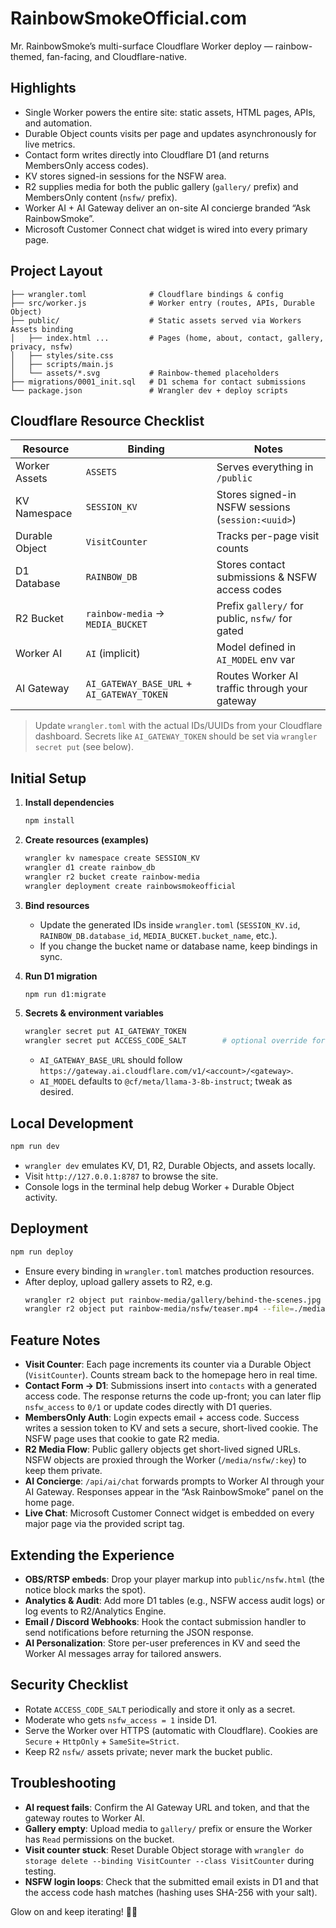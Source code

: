 # RainbowSmokeOfficial.com

Mr. RainbowSmoke’s multi-surface Cloudflare Worker deploy — rainbow-themed, fan-facing, and Cloudflare-native.

## Highlights
- Single Worker powers the entire site: static assets, HTML pages, APIs, and automation.
- Durable Object counts visits per page and updates asynchronously for live metrics.
- Contact form writes directly into Cloudflare D1 (and returns MembersOnly access codes).
- KV stores signed-in sessions for the NSFW area.
- R2 supplies media for both the public gallery (`gallery/` prefix) and MembersOnly content (`nsfw/` prefix).
- Worker AI + AI Gateway deliver an on-site AI concierge branded “Ask RainbowSmoke”.
- Microsoft Customer Connect chat widget is wired into every primary page.

## Project Layout
```
├── wrangler.toml              # Cloudflare bindings & config
├── src/worker.js              # Worker entry (routes, APIs, Durable Object)
├── public/                    # Static assets served via Workers Assets binding
│   ├── index.html ...         # Pages (home, about, contact, gallery, privacy, nsfw)
│   ├── styles/site.css
│   ├── scripts/main.js
│   └── assets/*.svg           # Rainbow-themed placeholders
├── migrations/0001_init.sql   # D1 schema for contact submissions
└── package.json               # Wrangler dev + deploy scripts
```

## Cloudflare Resource Checklist
| Resource | Binding | Notes |
|----------|---------|-------|
| Worker Assets | `ASSETS` | Serves everything in `/public` |
| KV Namespace | `SESSION_KV` | Stores signed-in NSFW sessions (`session:<uuid>`) |
| Durable Object | `VisitCounter` | Tracks per-page visit counts |
| D1 Database | `RAINBOW_DB` | Stores contact submissions & NSFW access codes |
| R2 Bucket | `rainbow-media` → `MEDIA_BUCKET` | Prefix `gallery/` for public, `nsfw/` for gated |
| Worker AI | `AI` (implicit) | Model defined in `AI_MODEL` env var |
| AI Gateway | `AI_GATEWAY_BASE_URL` + `AI_GATEWAY_TOKEN` | Routes Worker AI traffic through your gateway |

> Update `wrangler.toml` with the actual IDs/UUIDs from your Cloudflare dashboard. Secrets like `AI_GATEWAY_TOKEN` should be set via `wrangler secret put` (see below).

## Initial Setup
1. **Install dependencies**
   ```bash
   npm install
   ```

2. **Create resources (examples)**
   ```bash
   wrangler kv namespace create SESSION_KV
   wrangler d1 create rainbow_db
   wrangler r2 bucket create rainbow-media
   wrangler deployment create rainbowsmokeofficial
   ```

3. **Bind resources**
   - Update the generated IDs inside `wrangler.toml` (`SESSION_KV.id`, `RAINBOW_DB.database_id`, `MEDIA_BUCKET.bucket_name`, etc.).
   - If you change the bucket name or database name, keep bindings in sync.

4. **Run D1 migration**
   ```bash
   npm run d1:migrate
   ```

5. **Secrets & environment variables**
   ```bash
   wrangler secret put AI_GATEWAY_TOKEN
   wrangler secret put ACCESS_CODE_SALT        # optional override for stronger hashing salt
   ```
   - `AI_GATEWAY_BASE_URL` should follow `https://gateway.ai.cloudflare.com/v1/<account>/<gateway>`.
   - `AI_MODEL` defaults to `@cf/meta/llama-3-8b-instruct`; tweak as desired.

## Local Development
```bash
npm run dev
```
- `wrangler dev` emulates KV, D1, R2, Durable Objects, and assets locally.
- Visit `http://127.0.0.1:8787` to browse the site.
- Console logs in the terminal help debug Worker + Durable Object activity.

## Deployment
```bash
npm run deploy
```
- Ensure every binding in `wrangler.toml` matches production resources.
- After deploy, upload gallery assets to R2, e.g.
  ```bash
  wrangler r2 object put rainbow-media/gallery/behind-the-scenes.jpg --file=./media/behind-the-scenes.jpg
  wrangler r2 object put rainbow-media/nsfw/teaser.mp4 --file=./media/nsfw/teaser.mp4 --content-type video/mp4
  ```

## Feature Notes
- **Visit Counter**: Each page increments its counter via a Durable Object (`VisitCounter`). Counts stream back to the homepage hero in real time.
- **Contact Form → D1**: Submissions insert into `contacts` with a generated access code. The response returns the code up-front; you can later flip `nsfw_access` to `0/1` or update codes directly with D1 queries.
- **MembersOnly Auth**: Login expects email + access code. Success writes a session token to KV and sets a secure, short-lived cookie. The NSFW page uses that cookie to gate R2 media.
- **R2 Media Flow**: Public gallery objects get short-lived signed URLs. NSFW objects are proxied through the Worker (`/media/nsfw/:key`) to keep them private.
- **AI Concierge**: `/api/ai/chat` forwards prompts to Worker AI through your AI Gateway. Responses appear in the “Ask RainbowSmoke” panel on the home page.
- **Live Chat**: Microsoft Customer Connect widget is embedded on every major page via the provided script tag.

## Extending the Experience
- **OBS/RTSP embeds**: Drop your player markup into `public/nsfw.html` (the notice block marks the spot).
- **Analytics & Audit**: Add more D1 tables (e.g., NSFW access audit logs) or log events to R2/Analytics Engine.
- **Email / Discord Webhooks**: Hook the contact submission handler to send notifications before returning the JSON response.
- **AI Personalization**: Store per-user preferences in KV and seed the Worker AI messages array for tailored answers.

## Security Checklist
- Rotate `ACCESS_CODE_SALT` periodically and store it only as a secret.
- Moderate who gets `nsfw_access = 1` inside D1.
- Serve the Worker over HTTPS (automatic with Cloudflare). Cookies are `Secure` + `HttpOnly` + `SameSite=Strict`.
- Keep R2 `nsfw/` assets private; never mark the bucket public.

## Troubleshooting
- **AI request fails**: Confirm the AI Gateway URL and token, and that the gateway routes to Worker AI.
- **Gallery empty**: Upload media to `gallery/` prefix or ensure the Worker has `Read` permissions on the bucket.
- **Visit counter stuck**: Reset Durable Object storage with `wrangler do storage delete --binding VisitCounter --class VisitCounter` during testing.
- **NSFW login loops**: Check that the submitted email exists in D1 and that the access code hash matches (hashing uses SHA-256 with your salt).

Glow on and keep iterating! 🚀🌈
